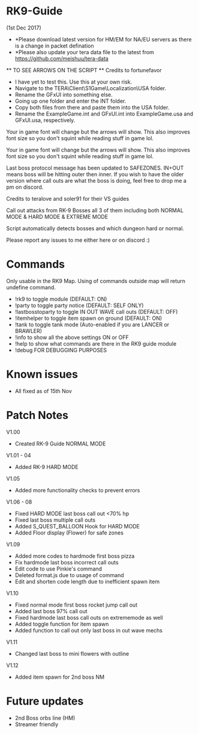 # RK9-Guide

(1st Dec 2017) 
- *Please download latest version for HM/EM for NA/EU servers as there is a change in packet defination
- *Please also update your tera data file to the latest from https://github.com/meishuu/tera-data

** TO SEE ARROWS ON THE SCRIPT ** Credits to fortunefavor
- I have yet to test this. Use this at your own risk.
- Navigate to the TERA\Client\S1Game\Localization\USA folder.
- Rename the GFxUI into something else.
- Going up one folder and enter the INT folder.
- Copy both files from there and paste them into the USA folder.
- Rename the ExampleGame.int and GFxUI.int into ExampleGame.usa and GFxUI.usa, respectively.

Your in game font will change but the arrows will show. This also improves font size so you don't squint while reading stuff in game lol.



Your in game font will change but the arrows will show. This also improves font size so you don't squint while reading stuff in game lol.

Last boss protocol message has been updated to SAFEZONES. IN+OUT means boss will be hitting outer then inner.
If you wish to have the older version where call outs are what the boss is doing, feel free to drop me a pm on discord.

Credits to teralove and soler91 for their VS guides

Call out attacks from RK-9 Bosses all 3 of them including both NORMAL MODE & HARD MODE & EXTREME MODE

Script automatically detects bosses and which dungeon hard or normal.

Please report any issues to me either here or on discord :)

# Commands 
Only usable in the RK9 Map. Using of commands outside map will return undefine command.
- !rk9 to toggle module (DEFAULT: ON)
- !party to toggle party notice (DEFAULT: SELF ONLY)
- !lastbosstoparty to toggle  IN OUT WAVE call outs (DEFAULT: OFF)
- !itemhelper to toggle item spawn on ground (DEFAULT: ON)
- !tank to toggle tank mode (Auto-enabled if you are LANCER or BRAWLER)
- !info to show all the above settings ON or OFF
- !help to show what commands are there in the RK9 guide module
- !debug FOR DEBUGGING PURPOSES

# Known issues
- All fixed as of 15th Nov

# Patch Notes
V1.00
- Created RK-9 Guide NORMAL MODE

V1.01 - 04
- Added RK-9 HARD MODE

V1.05
- Added more functionality checks to prevent errors

V1.06 - 08
- Fixed HARD MODE last boss call out <70% hp
- Fixed last boss multiple call outs
- Added S_QUEST_BALLOON Hook for HARD MODE
- Added Floor display (Flower) for safe zones

V1.09
- Added more codes to hardmode first boss pizza
- Fix hardmode last boss incorrect call outs
- Edit code to use Pinkie's command
- Deleted format.js due to usage of command
- Edit and shorten code length due to inefficient spawn item

V1.10
- Fixed normal mode first boss rocket jump call out
- Added last boss 97% call out
- Fixed hardmode last boss call outs on extrememode as well
- Added toggle function for item spawn
- Added function to call out only last boss in out wave mechs

V1.11
- Changed last boss to mini flowers with outline

V1.12
- Added item spawn for 2nd boss NM

# Future updates
- 2nd Boss orbs line (HM)
- Streamer friendly
